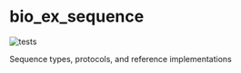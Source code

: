 # bio_ex_sequence

![tests](https://github.com/bio-ex/bio_ex_sequence/actions/workflows/elixir.yml/badge.svg)

Sequence types, protocols, and reference implementations
